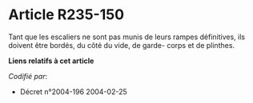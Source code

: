 # Article R235-150

Tant que les escaliers ne sont pas munis de leurs rampes définitives, ils doivent être bordés, du côté du vide, de garde-
corps et de plinthes.

**Liens relatifs à cet article**

_Codifié par_:

  - Décret n°2004-196 2004-02-25
